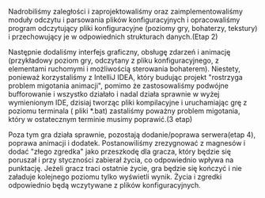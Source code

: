 Nadrobiliśmy zaległości i zaprojektowaliśmy oraz zaimplementowaliśmy moduły odczytu i parsowania plików konfiguracyjnych i opracowaliśmy program odczytujący pliki konfiguracyjne (poziomy gry, bohaterzy, tekstury) i przechowujący je w odpowiednich strukturach danych.(Etap 2)

Następnie dodaliśmy interfejs graficzny, obsługę zdarzeń i animację (przykładowy poziom gry, odczytany z pliku konfiguracyjnego, z elementami ruchomymi i możliwością sterowania bohaterem). Niestety, ponieważ korzystaliśmy z IntelliJ IDEA, który budując projekt "rostrzyga problem migotania animacji", pomimo że zastosowaliśmy podwójne bufforowanie i wszystko działało i nadal działa sprawnie w wyżej wymienionym IDE, dzisiaj tworząc pliki kompilacyjne i uruchamiając grę z poziomu terminala ( pliki *.bat) zastaliśmy poważny problem migotania, który w ostatecznym terminie musimy poprawić.(3 etap)

Poza tym gra działa sprawnie, pozostają dodanie/poprawa serwera(etap 4), poprawa animacji i dodatek. Postanowiliśmy zrezygnować z magnesów i dodać "złego zgredka" jako przeszkodę dla gracza, który będzie się poruszał i przy styczności zabierał życia, co odpowiednio wpływa na punktację. Jeżeli gracz traci ostatnie życie, gra będzie się kończyć i nie załaduje kolejnego poziomu tylko wyświetli wynik. Życia i zgredki odpowiednio będą wczytywane z plików konfiguracyjnych.
